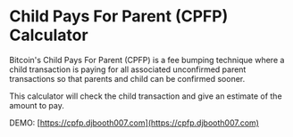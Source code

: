 # Child Pays For Parent (CPFP) Calculator

Bitcoin's Child Pays For Parent (CPFP) is a fee bumping technique where a child transaction is paying for all associated unconfirmed parent transactions so that parents and child can be confirmed sooner.

This calculator will check the child transaction and give an estimate of the amount to pay.

DEMO: [https://cpfp.djbooth007.com](https://cpfp.djbooth007.com)
